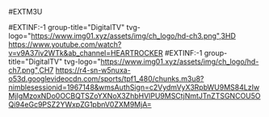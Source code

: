 #EXTM3U

#EXTINF:-1 group-title="DigitalTV" tvg-logo="https://www.img01.xyz/assets/img/ch_logo/hd-ch3.png",3HD
https://www.youtube.com/watch?v=v9A37iv2WTk&ab_channel=HEARTROCKER
#EXTINF:-1 group-title="DigitalTV" tvg-logo="https://www.img01.xyz/assets/img/ch_logo/hd-ch7.png",CH7
https://r4-sn-w5nuxa-o53d.googlevideocdn.com/sports/tpf1_480/chunks.m3u8?nimblesessionid=1967148&wmsAuthSign=c2VydmVyX3RpbWU9MS84LzIwMjIgMzoxNDo0OCBQTSZoYXNoX3ZhbHVlPU9MSCtjNmtJTnZTSGNCOU5OQi94eGc9PSZ2YWxpZG1pbnV0ZXM9MjA=
